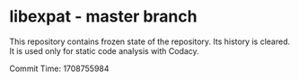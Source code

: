 # libexpat - master branch

This repository contains frozen state of the repository.
Its history is cleared. It is used only for static code
analysis with Codacy.

Commit Time: 1708755984